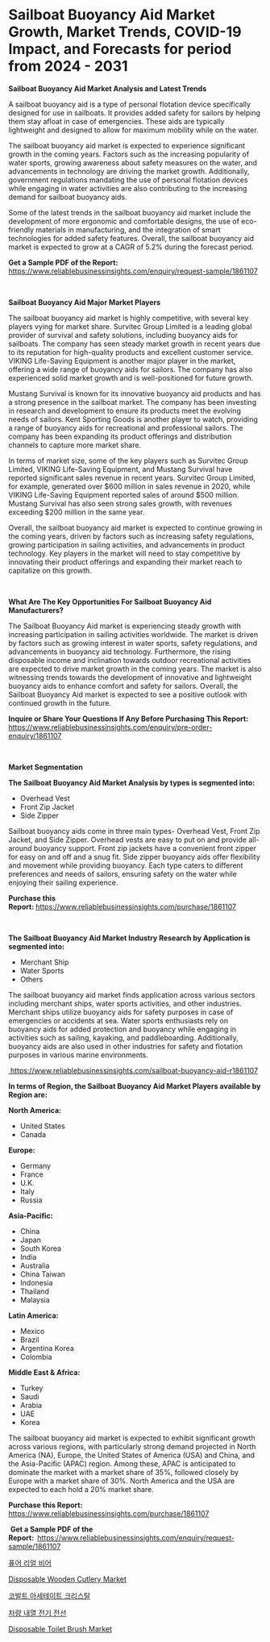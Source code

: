 <p><h1>Sailboat Buoyancy Aid Market Growth, Market Trends, COVID-19 Impact, and Forecasts for period from 2024 - 2031</h1></p><p><strong>Sailboat Buoyancy Aid Market Analysis and Latest Trends</strong></p>
<p><p>A sailboat buoyancy aid is a type of personal flotation device specifically designed for use in sailboats. It provides added safety for sailors by helping them stay afloat in case of emergencies. These aids are typically lightweight and designed to allow for maximum mobility while on the water.</p><p>The sailboat buoyancy aid market is expected to experience significant growth in the coming years. Factors such as the increasing popularity of water sports, growing awareness about safety measures on the water, and advancements in technology are driving the market growth. Additionally, government regulations mandating the use of personal flotation devices while engaging in water activities are also contributing to the increasing demand for sailboat buoyancy aids.</p><p>Some of the latest trends in the sailboat buoyancy aid market include the development of more ergonomic and comfortable designs, the use of eco-friendly materials in manufacturing, and the integration of smart technologies for added safety features. Overall, the sailboat buoyancy aid market is expected to grow at a CAGR of 5.2% during the forecast period.</p></p>
<p><strong>Get a Sample PDF of the Report:&nbsp;</strong> <a href="https://www.reliablebusinessinsights.com/enquiry/request-sample/1861107">https://www.reliablebusinessinsights.com/enquiry/request-sample/1861107</a></p>
<p>&nbsp;</p>
<p><strong>Sailboat Buoyancy Aid Major Market Players</strong></p>
<p><p>The sailboat buoyancy aid market is highly competitive, with several key players vying for market share. Survitec Group Limited is a leading global provider of survival and safety solutions, including buoyancy aids for sailboats. The company has seen steady market growth in recent years due to its reputation for high-quality products and excellent customer service. VIKING Life-Saving Equipment is another major player in the market, offering a wide range of buoyancy aids for sailors. The company has also experienced solid market growth and is well-positioned for future growth.</p><p>Mustang Survival is known for its innovative buoyancy aid products and has a strong presence in the sailboat market. The company has been investing in research and development to ensure its products meet the evolving needs of sailors. Kent Sporting Goods is another player to watch, providing a range of buoyancy aids for recreational and professional sailors. The company has been expanding its product offerings and distribution channels to capture more market share.</p><p>In terms of market size, some of the key players such as Survitec Group Limited, VIKING Life-Saving Equipment, and Mustang Survival have reported significant sales revenue in recent years. Survitec Group Limited, for example, generated over $600 million in sales revenue in 2020, while VIKING Life-Saving Equipment reported sales of around $500 million. Mustang Survival has also seen strong sales growth, with revenues exceeding $200 million in the same year.</p><p>Overall, the sailboat buoyancy aid market is expected to continue growing in the coming years, driven by factors such as increasing safety regulations, growing participation in sailing activities, and advancements in product technology. Key players in the market will need to stay competitive by innovating their product offerings and expanding their market reach to capitalize on this growth.</p></p>
<p>&nbsp;</p>
<p><strong>What Are The Key Opportunities For Sailboat Buoyancy Aid Manufacturers?</strong></p>
<p><p>The Sailboat Buoyancy Aid market is experiencing steady growth with increasing participation in sailing activities worldwide. The market is driven by factors such as growing interest in water sports, safety regulations, and advancements in buoyancy aid technology. Furthermore, the rising disposable income and inclination towards outdoor recreational activities are expected to drive market growth in the coming years. The market is also witnessing trends towards the development of innovative and lightweight buoyancy aids to enhance comfort and safety for sailors. Overall, the Sailboat Buoyancy Aid market is expected to see a positive outlook with continued growth in the future.</p></p>
<p><strong>Inquire or Share Your Questions If Any Before Purchasing This Report:</strong> <a href="https://www.reliablebusinessinsights.com/enquiry/pre-order-enquiry/1861107">https://www.reliablebusinessinsights.com/enquiry/pre-order-enquiry/1861107</a></p>
<p>&nbsp;</p>
<p><strong>Market Segmentation</strong></p>
<p><strong>The Sailboat Buoyancy Aid Market Analysis by types is segmented into:</strong></p>
<p><ul><li>Overhead Vest</li><li>Front Zip Jacket</li><li>Side Zipper</li></ul></p>
<p><p>Sailboat buoyancy aids come in three main types- Overhead Vest, Front Zip Jacket, and Side Zipper. Overhead vests are easy to put on and provide all-around buoyancy support. Front zip jackets have a convenient front zipper for easy on and off and a snug fit. Side zipper buoyancy aids offer flexibility and movement while providing buoyancy. Each type caters to different preferences and needs of sailors, ensuring safety on the water while enjoying their sailing experience.</p></p>
<p><strong>Purchase this Report:&nbsp;</strong><a href="https://www.reliablebusinessinsights.com/purchase/1861107">https://www.reliablebusinessinsights.com/purchase/1861107</a></p>
<p>&nbsp;</p>
<p><strong>The Sailboat Buoyancy Aid Market Industry Research by Application is segmented into:</strong></p>
<p><ul><li>Merchant Ship</li><li>Water Sports</li><li>Others</li></ul></p>
<p><p>The sailboat buoyancy aid market finds application across various sectors including merchant ships, water sports activities, and other industries. Merchant ships utilize buoyancy aids for safety purposes in case of emergencies or accidents at sea. Water sports enthusiasts rely on buoyancy aids for added protection and buoyancy while engaging in activities such as sailing, kayaking, and paddleboarding. Additionally, buoyancy aids are also used in other industries for safety and flotation purposes in various marine environments.</p></p>
<p><a href="https://www.reliablebusinessinsights.com/sailboat-buoyancy-aid-r1861107">&nbsp;https://www.reliablebusinessinsights.com/sailboat-buoyancy-aid-r1861107</a></p>
<p><strong>In terms of Region, the Sailboat Buoyancy Aid Market Players available by Region are:</strong></p>
<p>
    <p> <strong> North America: </strong>
        <ul>
            <li>United States</li>
            <li>Canada</li>
        </ul>
        </p> 
    <p> <strong> Europe: </strong>
        <ul>
            <li>Germany</li>
            <li>France</li>
            <li>U.K.</li>
            <li>Italy</li>
            <li>Russia</li>
        </ul>
        </p> 
    <p> <strong> Asia-Pacific: </strong>
        <ul>
            <li>China</li>
            <li>Japan</li>
            <li>South Korea</li>
            <li>India</li>
            <li>Australia</li>
            <li>China Taiwan</li>
            <li>Indonesia</li>
            <li>Thailand</li>
            <li>Malaysia</li>
        </ul>
        </p> 
    <p> <strong> Latin America: </strong>
        <ul>
            <li>Mexico</li>
            <li>Brazil</li>
            <li>Argentina Korea</li>
            <li>Colombia</li>
        </ul>
        </p> 
    <p> <strong> Middle East & Africa: </strong>
        <ul>
            <li>Turkey</li>
            <li>Saudi</li>
            <li>Arabia</li>
            <li>UAE</li>
            <li>Korea</li>
        </ul>
    </p>
    </p>
<p><p>The sailboat buoyancy aid market is expected to exhibit significant growth across various regions, with particularly strong demand projected in North America (NA), Europe, the United States of America (USA) and China, and the Asia-Pacific (APAC) region. Among these, APAC is anticipated to dominate the market with a market share of 35%, followed closely by Europe with a market share of 30%. North America and the USA are expected to each hold a 20% market share.</p></p>
<p><strong>Purchase this Report: </strong><a href="https://www.reliablebusinessinsights.com/purchase/1861107">https://www.reliablebusinessinsights.com/purchase/1861107</a></p>
<p>&nbsp;<strong>Get a Sample PDF of the Report:&nbsp;&nbsp;</strong><a href="https://www.reliablebusinessinsights.com/enquiry/request-sample/1861107">https://www.reliablebusinessinsights.com/enquiry/request-sample/1861107</a></p>
<p><strong></strong></p>
<p><p><a href="https://github.com/apple8975768/Market-Research-Report-List-1/blob/main/5520040153976.md">퓨어 리얼 비어</a></p><p><a href="https://github.com/zmnbyevx75/Market-Research-Report-List-1/blob/main/disposable-wooden-cutlery-market.md">Disposable Wooden Cutlery Market</a></p><p><a href="https://medium.com/@carmellalang1/%EA%B8%80%EB%A1%9C%EB%B2%8C-%EC%BD%94%EB%B0%9C%ED%8A%B8-%EC%95%84%EC%84%B8%ED%85%8C%EC%9D%B4%ED%8A%B8-%ED%81%AC%EB%A6%AC%EC%8A%A4%ED%83%88-%EC%8B%9C%EC%9E%A5-%EA%B7%9C%EB%AA%A8-%EB%B0%8F-%EC%A0%90%EC%9C%A0%EC%9C%A8-%EB%B6%84%EC%84%9D-%EC%A0%9C%ED%92%88-%EC%9C%A0%ED%98%95-%EB%B3%84-%EC%9D%91%EC%9A%A9-%EB%B6%84%EC%95%BC-%EB%B3%84-%EC%A7%80%EC%97%AD-%EB%B3%84-%EC%98%88%EC%B8%A1-2024-2031-87d507e42bfd">코발트 아세테이트 크리스탈</a></p><p><a href="https://github.com/hzumrdvas204296/Market-Research-Report-List-2/blob/main/3830084153977.md">차량 내열 전기 전선</a></p><p><a href="https://github.com/kmatchooka/Market-Research-Report-List-1/blob/main/disposable-toilet-brush-market.md">Disposable Toilet Brush Market</a></p></p>